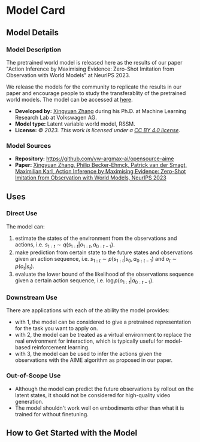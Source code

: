 
# Model Card

## Model Details

### Model Description

<!-- Provide a longer summary of what this model is. -->

The pretrained world model is released here as the results of our paper "Action Inference by Maximising Evidence: Zero-Shot Imitation from Observation with World Models" at NeurIPS 2023. 

We release the models for the community to replicate the results in our paper and encourage people to study the transferablity of the pretrained world models.
The model can be accessed at [here](https://github.com/argmax-ai/aime/releases/latest).

- **Developed by:** [Xingyuan Zhang](https://icaruswizard.github.io/) during his Ph.D. at Machine Learning Research Lab at Volkswagen AG.
- **Model type:** Latent variable world model, RSSM.
- **License:** _© 2023. This work is licensed under a [_CC BY 4.0 license_](https://creativecommons.org/licenses/by/4.0/)_.

### Model Sources

<!-- Provide the basic links for the model. -->

- **Repository:** https://github.com/vw-argmax-ai/opensource-aime
- **Paper:** [Xingyuan Zhang, Philip Becker-Ehmck, Patrick van der Smagt, Maximilian Karl, Action Inference by Maximising Evidence: Zero-Shot Imitation from Observation with World Models, NeurIPS 2023](https://openreview.net/forum?id=WjlCQxpuxU)

## Uses

<!-- Address questions around how the model is intended to be used, including the foreseeable users of the model and those affected by the model. -->

### Direct Use

<!-- This section is for the model use without fine-tuning or plugging into a larger ecosystem/app. -->

The model can:

1. estimate the states of the environment from the observations and actions, i.e. $s_{1:t} \sim q(s_{1:t} | o_{1:t}, a_{0:t-1})$.
2. make prediction from certain state to the future states and observations given an action sequence, i.e. $s_{1:t} \sim p(s_{1:t} | s_0, a_{0:t-1})$ and $o_t \sim p(o_t | s_t)$.
3. evaluate the lower bound of the likelihood of the observations sequence given a certain action sequence, i.e. $\log p(o_{1:t} | a_{0:t-1})$.

### Downstream Use

<!-- This section is for the model use when fine-tuned for a task, or when plugged into a larger ecosystem/app -->

There are applications with each of the ability the model provides:

- with 1, the model can be considered to give a pretrained representation for the task you want to apply on.
- with 2, the model can be treated as a virtual environment to replace the real environment for interaction, which is typically useful for model-based reinforcement learning.
- with 3, the model can be used to infer the actions given the observations with the AIME algorithm as proposed in our paper.

### Out-of-Scope Use

<!-- This section addresses misuse, malicious use, and uses that the model will not work well for. -->

- Although the model can predict the future observations by rollout on the latent states, it should not be considered for high-quality video generation.
- The model shouldn't work well on embodiments other than what it is trained for without finetuning. 

## How to Get Started with the Model